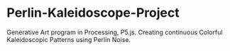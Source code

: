 # Perlin-Kaleidoscope-Project
Generative Art program in Processing, P5.js. Creating continuous Colorful Kaleidoscopic Patterns using Perlin Noise.

